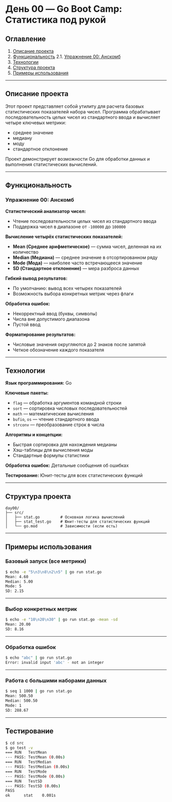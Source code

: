 # День 00 — Go Boot Camp: Статистика под рукой

## Оглавление

1. [Описание проекта](#описание-проекта)
2. [Функциональность](#функциональность)
   2.1. [Упражнение 00: Анскомб](#упражнение-00-анскомб)
3. [Технологии](#технологии)
4. [Структура проекта](#структура-проекта)
5. [Примеры использования](#примеры-использования)

---

## Описание проекта

Этот проект представляет собой утилиту для расчета базовых статистических показателей набора чисел. Программа обрабатывает последовательность целых чисел из стандартного ввода и вычисляет четыре ключевых метрики:

* среднее значение
* медиану
* моду
* стандартное отклонение

Проект демонстрирует возможности Go для обработки данных и выполнения статистических вычислений.

---

## Функциональность

### Упражнение 00: Анскомб

**Статистический анализатор чисел:**

* Чтение последовательности целых чисел из стандартного ввода
* Поддержка чисел в диапазоне от `-100000` до `100000`

**Вычисление четырёх статистических показателей:**

* **Mean (Среднее арифметическое)** — сумма чисел, деленная на их количество
* **Median (Медиана)** — среднее значение в отсортированном ряду
* **Mode (Мода)** — наиболее часто встречающееся значение
* **SD (Стандартное отклонение)** — мера разброса данных

**Гибкий вывод результатов:**

* По умолчанию: вывод всех четырех показателей
* Возможность выбора конкретных метрик через флаги

**Обработка ошибок:**

* Некорректный ввод (буквы, символы)
* Числа вне допустимого диапазона
* Пустой ввод

**Форматирование результатов:**

* Числовые значения округляются до 2 знаков после запятой
* Четкое обозначение каждого показателя

---

## Технологии

**Язык программирования:** Go

**Ключевые пакеты:**

* `flag` — обработка аргументов командной строки
* `sort` — сортировка числовых последовательностей
* `math` — математические вычисления
* `bufio`, `os` — чтение стандартного ввода
* `strconv` — преобразование строк в числа

**Алгоритмы и концепции:**

* Быстрая сортировка для нахождения медианы
* Хэш-таблицы для вычисления моды
* Стандартные формулы статистики

**Обработка ошибок:**
Детальные сообщения об ошибках

**Тестирование:**
Юнит-тесты для всех статистических функций

---

## Структура проекта

```
day00/
├── src/
│   ├── stat.go         # Основная логика вычислений
│   ├── stat_test.go    # Юнит-тесты для статистических функций
│   └── go.mod          # Зависимости (если есть)
```

---

## Примеры использования

### Базовый запуск (все метрики)

```sh
$ echo -e "5\n3\n8\n2\n5" | go run stat.go
Mean: 4.60
Median: 5.00
Mode: 5
SD: 2.15
```

---

### Выбор конкретных метрик

```sh
$ echo -e "10\n20\n30" | go run stat.go -mean -sd
Mean: 20.00
SD: 8.16
```

---

### Обработка ошибок

```sh
$ echo "abc" | go run stat.go
Error: invalid input 'abc' - not an integer
```

---

### Работа с большими наборами данных

```sh
$ seq 1 1000 | go run stat.go
Mean: 500.50
Median: 500.50
Mode: 1
SD: 288.67
```

---

## Тестирование

```sh
$ cd src
$ go test -v
=== RUN   TestMean
--- PASS: TestMean (0.00s)
=== RUN   TestMedian
--- PASS: TestMedian (0.00s)
=== RUN   TestMode
--- PASS: TestMode (0.00s)
=== RUN   TestSD
--- PASS: TestSD (0.00s)
PASS
ok      stat    0.001s
```
